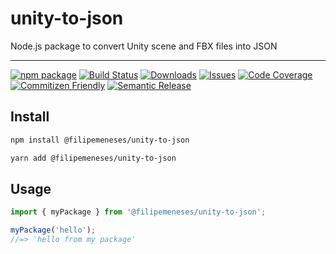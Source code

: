 # unity-to-json

Node.js package to convert Unity scene and FBX files into JSON

---

[![npm package][npm-img]][npm-url]
[![Build Status][build-img]][build-url]
[![Downloads][downloads-img]][downloads-url]
[![Issues][issues-img]][issues-url]
[![Code Coverage][codecov-img]][codecov-url]
[![Commitizen Friendly][commitizen-img]][commitizen-url]
[![Semantic Release][semantic-release-img]][semantic-release-url]


## Install

```bash
npm install @filipemeneses/unity-to-json
```

```bash
yarn add @filipemeneses/unity-to-json
```

## Usage

```ts
import { myPackage } from '@filipemeneses/unity-to-json';

myPackage('hello');
//=> 'hello from my package'
```


[build-img]:https://github.com/filipemeneses/unity-to-json/actions/workflows/release.yml/badge.svg
[build-url]:https://github.com/filipemeneses/unity-to-json/actions/workflows/release.yml
[downloads-img]:https://img.shields.io/npm/dt/unity-to-json
[downloads-url]:https://www.npmtrends.com/unity-to-json
[npm-img]:https://img.shields.io/npm/v/unity-to-json
[npm-url]:https://www.npmjs.com/package/unity-to-json
[issues-img]:https://img.shields.io/github/issues/filipemeneses/unity-to-json
[issues-url]:https://github.com/filipemeneses/unity-to-json/issues
[codecov-img]:https://codecov.io/gh/filipemeneses/unity-to-json/branch/main/graph/badge.svg
[codecov-url]:https://codecov.io/gh/filipemeneses/unity-to-json
[semantic-release-img]:https://img.shields.io/badge/%20%20%F0%9F%93%A6%F0%9F%9A%80-semantic--release-e10079.svg
[semantic-release-url]:https://github.com/semantic-release/semantic-release
[commitizen-img]:https://img.shields.io/badge/commitizen-friendly-brightgreen.svg
[commitizen-url]:http://commitizen.github.io/cz-cli/
